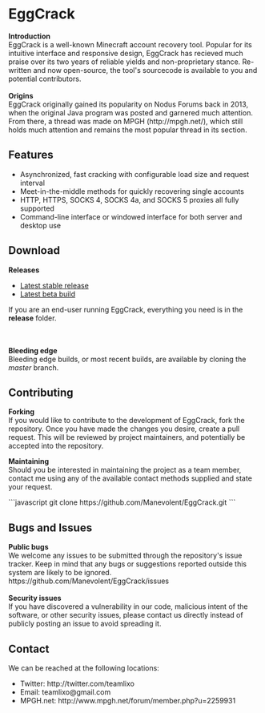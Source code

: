 <h1>EggCrack</h1>

<p>
<b>Introduction</b><br/>
EggCrack is a well-known Minecraft account recovery tool. Popular for its intuitive interface and responsive design, EggCrack has recieved much praise over its two years of reliable yields and non-proprietary stance. Re-written and now open-source, the tool's sourcecode is available to you and potential contributors.
<br/><br/>
<b>Origins</b><br/>
EggCrack originally gained its popularity on Nodus Forums back in 2013, when the original Java program was posted and garnered much attention. From there, a thread was made on MPGH (http://mpgh.net/), which still holds much attention and remains the most popular thread in its section.
</p>
<h2>Features</h2>
<ul>
<li>Asynchronized, fast cracking with configurable load size and request interval</li>
<li>Meet-in-the-middle methods for quickly recovering single accounts</li>
<li>HTTP, HTTPS, SOCKS 4, SOCKS 4a, and SOCKS 5 proxies all fully supported</li>
<li>Command-line interface or windowed interface for both server and desktop use</li>
</ul>

<h2>Download</h2>
<p>
<b>Releases</b><br/>
<ul>
<li><a href="https://github.com/Manevolent/EggCrack/archive/stable.zip">Latest stable release</a></li>
<li><a href="https://github.com/Manevolent/EggCrack/archive/beta.zip">Latest beta build</a></li>
</ul>
<p>If you are an end-user running EggCrack, everything you need is in the <b>release</b> folder.</p>
<br/><br/>
<b>Bleeding edge</b><br/>
Bleeding edge builds, or most recent builds, are available by cloning the <i>master</i> branch. <br/>
</p>

<h2>Contributing</h2>
<p>
<b>Forking</b><br/>
If you would like to contribute to the development of EggCrack, fork the repository. Once you have made the changes you desire, create a pull request. This will be reviewed by project maintainers, and potentially be accepted into the repository.
</p>
<p>
<b>Maintaining</b><br/>
Should you be interested in maintaining the project as a team member, contact me using any of the available contact methods supplied and state your request.
</p>
```javascript
git clone https://github.com/Manevolent/EggCrack.git
```

<h2>Bugs and Issues</h2>
<p>
<b>Public bugs</b><br/>
We welcome any issues to be submitted through the repository's issue tracker. Keep in mind that any bugs or suggestions reported outside this system are likely to be ignored.<br/>
https://github.com/Manevolent/EggCrack/issues
<br/><br/>
<b>Security issues</b><br/>
If you have discovered a vulnerability in our code, malicious intent of the software, or other security issues, please contact us directly instead of publicly posting an issue to avoid spreading it.
</p>

<h2>Contact</h2>
<p>We can be reached at the following locations:</p>
<ul>
<li>Twitter: http://twitter.com/teamlixo</li>
<li>Email: teamlixo@gmail.com</li>
<li>MPGH.net: http://www.mpgh.net/forum/member.php?u=2259931</li>
</ul>
